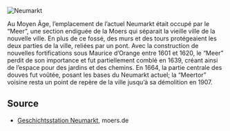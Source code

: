 ![Neumarkt](./images/moers-gs/p13.1.jpg)

Au Moyen Âge, l’emplacement de l’actuel Neumarkt était occupé par le “Meer”, une section endiguée de la Moers qui séparait la vieille ville de la nouvelle ville. En plus de ce fossé, des murs et des tours protégeaient les deux parties de la ville, reliées par un pont. Avec la construction de nouvelles fortifications sous Maurice d’Orange entre 1601 et 1620, le “Meer” perdit de son importance et fut partiellement comblé en 1639, créant ainsi de l’espace pour des jardins et des chemins. En 1664, la partie centrale des douves fut voûtée, posant les bases du Neumarkt actuel; la “Meertor” voisine resta un point de repère de la ville jusqu’à sa démolition en 1907.

Source
------

* [Geschichtsstation Neumarkt], moers.de

[Geschichtsstation Neumarkt]: https://www-moers-de.translate.goog/leben-moers/geschichtsstation/geschichtsstation-13-neumarkt?_x_tr_sl=de&_x_tr_tl=fr
